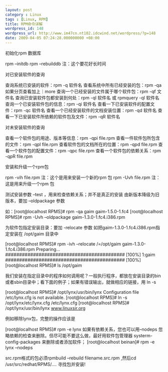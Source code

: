 ```yaml
---
layout: post
category : Linux
tags : [Linux, RPM]
title: RPM命令详解
wordpress_id: 148
wordpress_url: http://www.im47cn.nt102.idcwind.net/wordpress/?p=148
date: 2009-04-05 07:24:28.000000000 +08:00
---
```

初始化rpm 数据库

rpm –initdb
rpm –rebuilddb 注：这个要花好长时间

对已安装软件的查询

查询系统已安装的软件：rpm -q 软件名
查看系统中所有已经安装的包：rpm -qa 如果分页查看加上｜more
查询一个已经安装的文件属于哪个软件包：rpm -qf 文件名
查询已安装软件包都安装到何处：rpm -ql 软件名 或 rpmquery -ql 软件名
查询一个已安装软件包的信息：rpm -qi 软件名
查看一下已安装软件的配置文件：rpm -qc 软件名
查看一个已经安装软件的文档安装位置：rpm -qd 软件名
查看一下已安装软件所依赖的软件包及文件：rpm -qR 软件名

对未安装软件的查询

查看一个软件包的用途、版本等信息：rpm -qpi file.rpm
查看一件软件包所包含的文件：rpm -qpl file.rpm
查看软件包的文档所在的位置：rpm -qpd file.rpm
查看一个软件包的配置文件：rpm -qpc file.rpm
查看一个软件包的依赖关系：rpm -qpR file.rpm

安装和升级一个rpm包

rpm -vih file.rpm 注：这个是用来安装一个新的rpm 包
rpm -Uvh file.rpm 注：这是用来升级一个rpm 包

测试安装参数 –test ，用来检查依赖关系；并不是真正的安装
由新版本降级为旧版本，要加 –oldpackage 参数

如：[root@localhost RPMS]# rpm -qa gaim
gaim-1.5.0-1.fc4
[root@localhost RPMS]# rpm -Uvh –oldpackage gaim-1.3.0-1.fc4.i386.rpm

为软件包指定安装目录：要加 -relocate 参数
如把gaim-1.3.0-1.fc4.i386.rpm指定安装在 /opt/gaim 目录中

[root@localhost RPMS]# rpm -ivh –relocate /=/opt/gaim gaim-1.3.0-1.fc4.i386.rpm
Preparing… ########################################### [100%]
1:gaim ########################################### [100%]
[root@localhost RPMS]# ls /opt/gaim

我们安装在指定目录中的程序如何调用呢？一般执行程序，都放在安装目录的bin或者sbin目录中；看下面的例子；如果有错误输出，就做相应的链接，用 ln -s

[root@localhost RPMS]# /opt/lynx/usr/bin/lynx
Configuration file /etc/lynx.cfg is not available.
[root@localhost RPMS]# ln -s /opt/lynx/etc/lynx.cfg /etc/lynx.cfg
[root@localhost RPMS]# /opt/lynx/usr/bin/lynx www.linuxsir.org

例如移除lynx包，完整的操作应该是

[root@localhost RPMS]# rpm -e lynx
如果有依赖关系，您也可以用–nodeps 忽略依赖的检查来删除。但尽可能不要这么做，最好用软件包管理器 systerm-config-packages 来删除或者添加软件；
[root@localhost beinan]# rpm -e lynx –nodeps

src.rpm格式的包必须rpmbuild –rebuild filename.src.rpm ,然后cd /usr/src/redhat/RPMS/…. 寻找包并安装!
